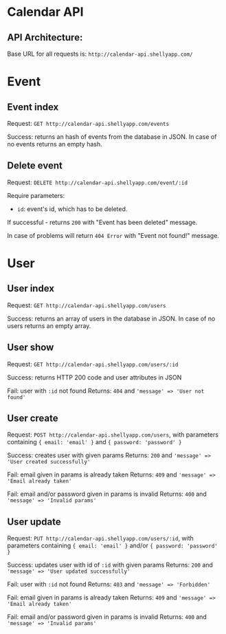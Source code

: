 Calendar API
============

API Architecture:
-------------
  
Base URL for all requests is: `http://calendar-api.shellyapp.com/`

# Event

## Event index

Request: `GET http://calendar-api.shellyapp.com/events`

Success: returns an hash of events from the database in JSON. In case of no events
returns an empty hash.

## Delete event

Request: `DELETE http://calendar-api.shellyapp.com/event/:id`

Require parameters:

  - `id`: event's id, which has to be deleted.

If successful - returns `200` with "Event has been deleted" message.

In case of problems will return `404 Error` with "Event not found!" message.

# User

## User index

Request: `GET http://calendar-api.shellyapp.com/users`

Success: returns an array of users in the database in JSON. In case of no users
returns an empty array.

## User show

Request: `GET http://calendar-api.shellyapp.com/users/:id`

Success: returns HTTP 200 code and user attributes in JSON

Fail: user with `:id` not found
Returns: `404` and `'message' => 'User not found'`

## User create

Request: `POST http://calendar-api.shellyapp.com/users`,
with parameters containing `{ email: 'email' }` and `{ password: 'password' }`

Success: creates user with given params
Returns: `200` and `'message' => 'User created successfully'`

Fail: email given in params is already taken
Returns: `409` and `'message' => 'Email already taken'`

Fail: email and/or password given in params is invalid
Returns: `400` and `'message' => 'Invalid params'`

## User update

Request: `PUT http://calendar-api.shellyapp.com/users/:id`,
with parameters containing `{ email: 'email' }` and/or `{ password: 'password' }`

Success: updates user with id of `:id` with given params
Returns: `200` and `'message' => 'User updated successfully'`

Fail: user with `:id` not found
Returns: `403` and `'message' => 'Forbidden'`

Fail: email given in params is already taken
Returns: `409` and `'message' => 'Email already taken'`

Fail: email and/or password given in params is invalid
Returns: `400` and `'message' => 'Invalid params'`
